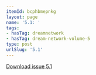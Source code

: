 ```yaml
---
itemId: bcphbmepnkg
layout: page
name: '5.1: '
tags:
- hasTag: dreamnetwork
- hasTag: dream-network-volume-5
type: post
urlSlug: '5.1'
---
```

<a href="../files/pdfs/Volume_5/5.1-Dream-Network-Bulletin_Volume-5-Number-1.pdf" download="">Download issue 5.1</a>